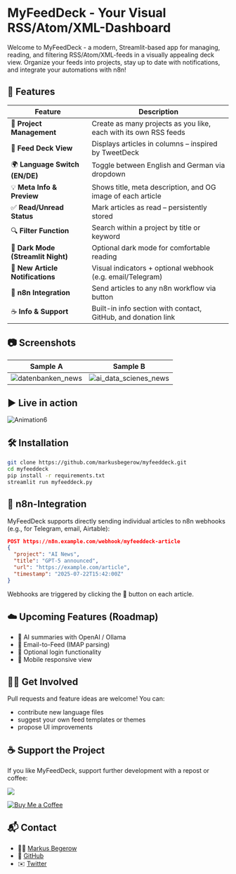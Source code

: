 # MyFeedDeck - Your Visual RSS/Atom/XML-Dashboard

Welcome to MyFeedDeck - a modern, Streamlit-based app for managing, reading, and filtering RSS/Atom/XML-feeds in a visually appealing deck view. Organize your feeds into projects, stay up to date with notifications, and integrate your automations with n8n!

## 🚀 Features

| Feature                            | Description                                                      |
| ---------------------------------- | ---------------------------------------------------------------- |
| 🧩 **Project Management**          | Create as many projects as you like, each with its own RSS feeds |
| 📰 **Feed Deck View**              | Displays articles in columns – inspired by TweetDeck             |
| 🌍 **Language Switch (EN/DE)**     | Toggle between English and German via dropdown                   |
| 💡 **Meta Info & Preview**         | Shows title, meta description, and OG image of each article      |
| ✅ **Read/Unread Status**           | Mark articles as read – persistently stored                      |
| 🔍 **Filter Function**             | Search within a project by title or keyword                      |
| 🌙 **Dark Mode (Streamlit Night)** | Optional dark mode for comfortable reading                       |
| 🔔 **New Article Notifications**   | Visual indicators + optional webhook (e.g. email/Telegram)       |
| 🔁 **n8n Integration**             | Send articles to any n8n workflow via button                     |
| ☕ **Info & Support**               | Built-in info section with contact, GitHub, and donation link    |

## 📷 Screenshots

| Sample A | Sample B |
|-----------------------|----------------------|
| ![datenbanken_news](https://github.com/user-attachments/assets/13d6df61-6828-4d6d-9988-41d5ab928aca) | ![ai_data_scienes_news](https://github.com/user-attachments/assets/8537eb59-76f8-4d0a-a2b3-43243b7cd03a) |

## ▶️ Live in action

![Animation6](https://github.com/user-attachments/assets/c676c701-3aef-4435-bd6c-507e21234a0b)

## 🛠️ Installation

```bash
git clone https://github.com/markusbegerow/myfeeddeck.git
cd myfeeddeck
pip install -r requirements.txt
streamlit run myfeeddeck.py
```

## 🔗 n8n-Integration

MyFeedDeck supports directly sending individual articles to n8n webhooks (e.g., for Telegram, email, Airtable):

```json
POST https://n8n.example.com/webhook/myfeeddeck-article
{
  "project": "AI News",
  "title": "GPT-5 announced",
  "url": "https://example.com/article",
  "timestamp": "2025-07-22T15:42:00Z"
}
```

Webhooks are triggered by clicking the 🔁 button on each article.

## ☁️ Upcoming Features (Roadmap)

- 🧠 AI summaries with OpenAI / Ollama
- 📨 Email-to-Feed (IMAP parsing)
- 🔐 Optional login functionality
- 📲 Mobile responsive view

## 🙋‍♂️ Get Involved

Pull requests and feature ideas are welcome! You can:

- contribute new language files
- suggest your own feed templates or themes
- propose UI improvements

## ☕ Support the Project

If you like MyFeedDeck, support further development with a repost or coffee:

<a href="https://www.linkedin.com/sharing/share-offsite/?url=https://github.com/MarkusBegerow/myfeeddeck" target="_blank"> <img src="https://img.shields.io/badge/💼-Share%20on%20LinkedIn-blue" /> </a>

[![Buy Me a Coffee](https://img.shields.io/badge/☕-Buy%20me%20a%20coffee-yellow)](https://paypal.me/MarkusBegerow?country.x=DE&locale.x=de_DE)

## 📬 Contact

- 🧑‍💻 [Markus Begerow](https://linkedin.com/in/markusbegerow)
- 💾 [GitHub](https://github.com/markusbegerow)
- ✉️ [Twitter](https://x.com/markusbegerow)
